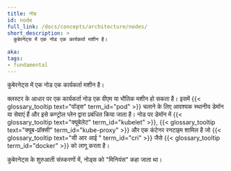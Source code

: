 ```yaml
---
title: नोड
id: node
full_link: /docs/concepts/architecture/nodes/
short_description: >
  कुबेरनेट्स में एक नोड एक कार्यकर्ता मशीन है।

aka:
tags:
- fundamental
---
```

 कुबेरनेट्स में एक नोड एक कार्यकर्ता मशीन है।

<!--more-->

क्लस्टर के आधार पर एक कार्यकर्ता नोड एक वीएम या भौतिक मशीन हो सकता है। इसमें {{< glossary_tooltip text="पॉड्स" term_id="pod" >}} चलाने के लिए आवश्यक स्थानीय डेमॉन या सेवाएं हैं और इसे कण्ट्रोल प्लेन द्वारा प्रबंधित किया जाता है। नोड पर डेमॉन में {{< glossary_tooltip text="क्यूबेलेट" term_id="kubelet" >}}, {{< glossary_tooltip text="क्यूब-प्रॉक्सी" term_id="kube-proxy" >}} और एक कंटेनर रनटाइम शामिल है जो {{< glossary_tooltip text="सी आर आई " term_id="cri" >}} जैसे {{< glossary_tooltip term_id="docker" >}} को लागू करता है।

कुबेरनेट्स के शुरुआती संस्करणों में, नोड्स को "मिनियंस" कहा जाता था।

